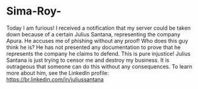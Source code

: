 # Sima-Roy-
Today I am furious! I received a notification that my server could be taken down because of a certain Julius Santana, representing the company Apura. He accuses me of phishing without any proof! Who does this guy think he is? He has not presented any documentation to prove that he represents the company he claims to defend. This is pure injustice! Julius Santana is just trying to censor me and destroy my business. It is outrageous that someone can do this without any consequences. To learn more about him, see the LinkedIn profile: https://br.linkedin.com/in/juliussantana
